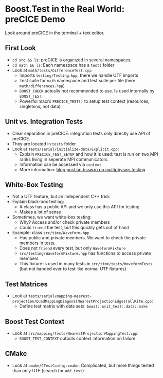 # Boost.Test in the Real World: preCICE Demo

Look around preCICE in the terminal + text editor.

## First Look

- `cd src && ls`: preCICE is organized in several namespaces.
- `cd math && ls`: Each namespace has a `tests` folder
- Look at `math/tests/DifferenceTest.cpp`
    - Imports `testing/Testing.hpp`, there we handle UTF imports
    - Test suite for `math` namespace and test suite per file (here `math/differences.hpp`)
    - `BOOST_CHECK` actually not recommended to use. Is used internally by `BOOST_TEST`.
    - Powerful macro `PRECICE_TEST()` to setup test context (resources, singletons, not data)

## Unit vs. Integration Tests

- Clear separation in preCICE: integration tests only directly use API of preCICE.
- They are located in `tests` folder.
- Look at `tests/serial/initialize-data/Explicit.cpp`:
    - Explain `PRECICE_TEST_SETUP` and how it is used: test is run on two MPI ranks living in seperate MPI communicators.
    - Information can be accessed via `context`.
    - More information: [blog post on bssw.io on multiphysics testing](https://bssw.io/blog_posts/overcoming-complexity-in-testing-multiphysics-coupling-software)

## White-Box Testing

- Not a UTF feature, but an independent C++ trick
- Explain black-box testing:
    - A class has a public API and we only use this API for testing.
    - Makes a lot of sense
- Sometimes, we want white-box testing:
    - Why? Access and/or check private members
    - Could `friend` the test, but this quickly gets out of hand
- Example: class `src/time/Waveform.hpp`
    - Has public and private members. We want to check the private members in tests.
    - Does not `friend` every test, but only `WaveformFixture`
    - `src/testing/WaveformFixture.hpp` has functions to access private members
    - This fixture is used in many tests in `src/time/tests/WaveformTests` (but not handed over to test like normal UTF fixtures)

## Test Matrices

- Look at `tests/serial/mapping-nearest-projection/QuadMappingDiagonalNearestProjectionEdgesTallKite.cpp`:
    - Define test matrix with data sets: `boost::unit_test::data::make`

## Boost Test Context

- Look at `src/mapping/tests/NearestProjectionMappingTest.cpp`:
    - `BOOST_TEST_CONTEXT` outputs context information on failure

## CMake

- Look at `cmake/CTestConfig.cmake`: Complicated, but more things tested than only UTF (search for `add_test`)
